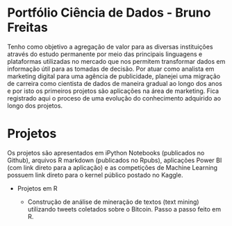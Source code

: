 # Portfólio Ciência de Dados - Bruno Freitas
Tenho como objetivo a agregação de valor para as diversas instituições através do estudo permanente por meio das principais linguagens e plataformas utilizadas no mercado que nos permitem transformar dados em informação útil para as tomadas de decisão. Por atuar como analista em marketing digital para uma agência de publicidade, planejei uma migração de carreira como cientista de dados de maneira gradual ao longo dos anos e por isto os primeiros projetos são aplicações na área de marketing. Fica registrado aqui o proceso de uma evolução do conhecimento adquirido ao longo dos projetos.

# Projetos
Os projetos são apresentados em iPython Notebooks (publicados no Github), arquivos R markdown (publicados no Rpubs), aplicações Power BI (com link direto para a aplicação) e as competições de Machine Learning possuem link direto para o kernel público postado no Kaggle.

* Projetos em R

  * Construção de análise de mineração de textos (text mining) utilizando tweets coletados sobre o Bitcoin. Passo a passo feito em R.
